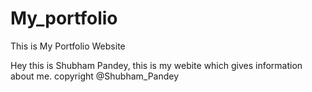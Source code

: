 # My_portfolio
This is My Portfolio Website

Hey this is Shubham Pandey, this is my webite which gives information about me.
copyright @Shubham_Pandey
